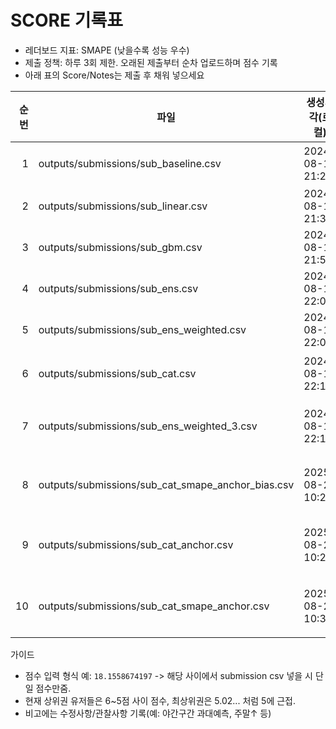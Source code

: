 # SCORE 기록표

- 레더보드 지표: SMAPE (낮을수록 성능 우수)
- 제출 정책: 하루 3회 제한. 오래된 제출부터 순차 업로드하며 점수 기록
- 아래 표의 Score/Notes는 제출 후 채워 넣으세요

| 순번 | 파일 | 생성시각(로컬) | Score | Notes |
|---:|---|---|---:|---|
| 1 | outputs/submissions/sub_baseline.csv | 2024-08-18 21:28 | 18.1558674197 | 0.5*lag168 + 0.5*roll_mean_168 베이스라인 |
| 2 | outputs/submissions/sub_linear.csv | 2024-08-18 21:39 | 14.2267167935 | 잔차 릿지 모델 OOF≈10.62 |
| 3 | outputs/submissions/sub_gbm.csv | 2024-08-18 21:53 | 21.1654366059 | 잔차 GBM(HGB) OOF≈11.71 |
| 4 | outputs/submissions/sub_ens.csv | 2024-08-18 22:00 | 15.1766973185 | linear+gbm 평균 앙상블 |
| 5 | outputs/submissions/sub_ens_weighted.csv | 2024-08-18 22:07 | 16.6923054153 | linear+gbm OOF 가중(그리드) |
| 6 | outputs/submissions/sub_cat.csv | 2024-08-18 22:12 | 11.2086699547 | 잔차 CatBoost(폴백 HGB) OOF≈11.79 |
| 7 | outputs/submissions/sub_ens_weighted_3.csv | 2024-08-18 22:14 | 12.3305017468 | 3모델 OOF 가중(예: [0.48,0.18,0.34], CV≈9.66) |
| 8 | outputs/submissions/sub_cat_smape_anchor_bias.csv | 2025-08-20 10:23 | 11.8684615387 | CatBoost: SMAPE 가중+앵커드CV+바이어스 보정, OOF≈10.23 |
| 9 | outputs/submissions/sub_cat_anchor.csv | 2025-08-20 10:29 |  | CatBoost: 앵커드CV만(가중/바이어스 없음), OOF≈12.06 |
| 10 | outputs/submissions/sub_cat_smape_anchor.csv | 2025-08-20 10:30 |  | CatBoost: 앵커드CV+SMAPE 가중(바이어스 없음), OOF≈9.82 |

가이드
- 점수 입력 형식 예: `18.1558674197` -> 해당 사이에서 submission csv 넣을 시 단일 점수만줌. 
- 현재 상위권 유저들은 6~5점 사이 점수, 최상위권은 5.02... 처럼 5에 근접.
- 비고에는 수정사항/관찰사항 기록(예: 야간구간 과대예측, 주말↑ 등)
